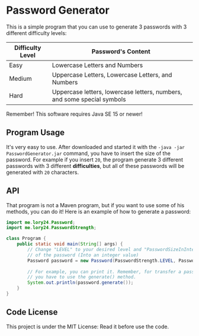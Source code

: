 # Password Generator
This is a simple program that you can use to generate 3 passwords with 3 different difficulty levels:

Difficulty Level | Password's Content
---------------- | ------------------
Easy | Lowercase Letters and Numbers
Medium | Uppercase Letters, Lowercase Letters, and Numbers
Hard | Uppercase letters, lowercase letters, numbers, and some special symbols

Remember! This software requires Java SE 15 or newer!

## Program Usage
It's very easy to use. After downloaded and started it with the `-java -jar PasswordGenerator.jar` command,  you have to 
insert the size of the password. For example if you insert `20`, the program generate 3 different passwords with 3 
different **difficulties**, but all of these passwords will be generated with `20` characters.

## API
That program is not a Maven program, but if you want to use some of his methods, you can do it! Here is an example of 
how to generate a password:

```java
import me.lory24.Password;
import me.lory24.PasswordStrength;

class Program {
    public static void main(String[] args) {
        // Change "LEVEL" to your desired level and "PasswordSizeInInteger" with the size
        // of the password (Into an integer value)
        Password password = new Password(PasswordStrength.LEVEL, PasswordSizeInInteger);
        
        // For example, you can print it. Remember, for transfer a password to a string value,
        // you have to use the generate() method.
        System.out.println(password.generate());
    }
}
```

## Code License
This project is under the MIT License: Read it before use the code.